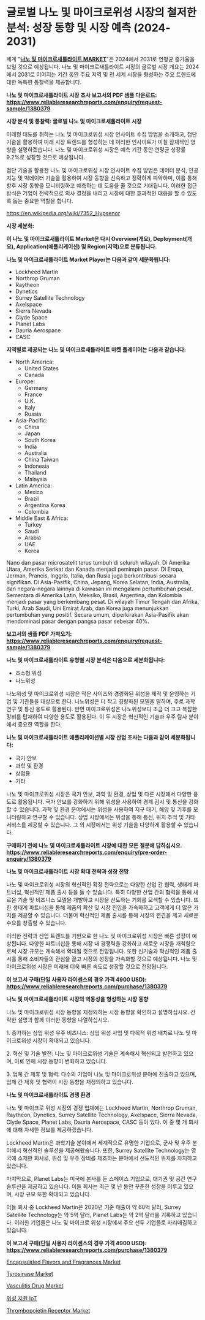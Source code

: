 <p><h1>글로벌 나노 및 마이크로위성 시장의 철저한 분석: 성장 동향 및 시장 예측 (2024-2031)</h1></p><p>세계 "<strong><a href="https://www.reliableresearchreports.com/nano-and-microsatellite-r1380379">나노 및 마이크로새틀라이트 MARKET</a></strong>"은 2024에서 2031로 연평균 증가율을 보일 것으로 예상됩니다. 나노 및 마이크로새틀라이트 시장의 글로벌 시장 개요는 2024에서 2031로 이어지는 기간 동안 주요 지역 및 전 세계 시장을 형성하는 주요 트렌드에 대한 독특한 통찰력을 제공합니다.</p>
<p><strong>나노 및 마이크로새틀라이트 시장 조사 보고서의 PDF 샘플 다운로드: <a href="https://www.reliableresearchreports.com/enquiry/request-sample/1380379">https://www.reliableresearchreports.com/enquiry/request-sample/1380379</a></strong></p>
<p><strong>시장 분석 및 통찰력: 글로벌 나노 및 마이크로새틀라이트 시장</strong></p>
<p><p>미래형 태도를 취하는 나노 및 마이크로위성 시장 인사이트 수집 방법을 소개하고, 첨단 기술을 활용하여 미래 시장 트렌드를 형성하는 데 이러한 인사이트가 미칠 잠재적인 영향을 설명하겠습니다. 나노 및 마이크로위성 시장은 예측 기간 동안 연평균 성장률 9.2%로 성장할 것으로 예상됩니다.</p><p>첨단 기술을 활용한 나노 및 마이크로위성 시장 인사이트 수집 방법은 데이터 분석, 인공 지능 및 빅데이터 기술을 활용하여 시장 동향을 신속하고 정확하게 파악하며, 이를 통해 향후 시장 동향을 모니터링하고 예측하는 데 도움을 줄 것으로 기대됩니다. 이러한 접근 방식은 기업이 전략적으로 의사 결정을 내리고 시장에 대한 효과적인 대응을 할 수 있도록 돕는 중요한 역할을 합니다.</p></p>
<p><a href="%7CAUTHORITHY_DOMAIN_URL%7C">https://en.wikipedia.org/wiki/7352_Hypsenor</a></p>
<p><strong>시장 세분화:</strong></p>
<p><strong>이 나노 및 마이크로새틀라이트 Market은 다시 Overview(개요), Deployment(개요), Application(애플리케이션) 및 Region(지역)으로 분류됩니다.</strong></p>
<p><strong>나노 및 마이크로새틀라이트 Market Player는 다음과 같이 세분화됩니다:</strong></p>
<p><ul><li>Lockheed Martin</li><li>Northrop Gruman</li><li>Raytheon</li><li>Dynetics</li><li>Surrey Satellite Technology</li><li>Axelspace</li><li>Sierra Nevada</li><li>Clyde Space</li><li>Planet Labs</li><li>Dauria Aerospace</li><li>CASC</li></ul></p>
<p><strong>지역별로 제공되는 나노 및 마이크로새틀라이트 마켓 플레이어는 다음과 같습니다:</strong></p>
<p><ul>
    <li>
        North America:
        <ul>
            <li>United States</li>
            <li>Canada</li>
        </ul>
    </li>
    <li>
        Europe:
        <ul>
            <li>Germany</li>
            <li>France</li>
            <li>U.K.</li>
            <li>Italy</li>
            <li>Russia</li>
        </ul>
    </li>
    <li>
        Asia-Pacific:
        <ul>
            <li>China</li>
            <li>Japan</li>
            <li>South Korea</li>
            <li>India</li>
            <li>Australia</li>
            <li>China Taiwan</li>
            <li>Indonesia</li>
            <li>Thailand</li>
            <li>Malaysia</li>
        </ul>
    </li>
    <li>
        Latin America:
        <ul>
            <li>Mexico</li>
            <li>Brazil</li>
            <li>Argentina Korea</li>
            <li>Colombia</li>
        </ul>
    </li>
    <li>
        Middle East & Africa:
        <ul>
            <li>Turkey</li>
            <li>Saudi</li>
            <li>Arabia</li>
            <li>UAE</li>
            <li>Korea</li>
        </ul>
    </li>
    </ul></p>
<p><p>Nano dan pasar microsatelit terus tumbuh di seluruh wilayah. Di Amerika Utara, Amerika Serikat dan Kanada menjadi pemimpin pasar. Di Eropa, Jerman, Prancis, Inggris, Italia, dan Rusia juga berkontribusi secara signifikan. Di Asia-Pasifik, China, Jepang, Korea Selatan, India, Australia, dan negara-negara lainnya di kawasan ini mengalami pertumbuhan pesat. Sementara di Amerika Latin, Meksiko, Brasil, Argentina, dan Kolombia menjadi pasar yang berkembang pesat. Di wilayah Timur Tengah dan Afrika, Turki, Arab Saudi, Uni Emirat Arab, dan Korea juga menunjukkan pertumbuhan yang positif. Secara umum, diperkirakan Asia-Pasifik akan mendominasi pasar dengan pangsa pasar sebesar 40%.</p></p>
<p><strong>보고서의 샘플 PDF 가져오기: <a href="https://www.reliableresearchreports.com/enquiry/request-sample/1380379">https://www.reliableresearchreports.com/enquiry/request-sample/1380379</a></strong></p>
<p><strong>나노 및 마이크로새틀라이트 유형별 시장 분석은 다음으로 세분화됩니다:</strong></p>
<p><ul><li>초소형 위성</li><li>나노위성</li></ul></p>
<p><p>나노위성 및 마이크로위성 시장은 작은 사이즈와 경량화된 위성을 제작 및 운영하는 기업 및 기관들을 대상으로 한다. 나노위성은 더 작고 경량화된 모델을 말하며, 주로 과학 연구 및 통신 용도로 활용된다. 반면 마이크로위성은 나노위성보다 조금 더 크고 복잡한 장비를 탑재하여 다양한 용도로 활용된다. 이 두 시장은 혁신적인 기술과 우주 탐사 분야에서 중요한 역할을 한다.</p></p>
<p><strong>나노 및 마이크로새틀라이트 애플리케이션별 시장 산업 조사는 다음과 같이 세분화됩니다:</strong></p>
<p><ul><li>국가 안보</li><li>과학 및 환경</li><li>상업용</li><li>기타</li></ul></p>
<p><p>나노 및 마이크로위성 시장은 국가 안보, 과학 및 환경, 상업 및 다른 시장에서 다양한 용도로 활용됩니다. 국가 안보를 강화하기 위해 위성을 사용하여 경계 감시 및 통신을 강화할 수 있습니다. 과학 및 환경 분야에서는 위성을 사용하여 지구 대기, 해양 및 기후를 모니터링하고 연구할 수 있습니다. 상업 시장에서는 위성을 통해 통신, 위치 추적 및 기타 서비스를 제공할 수 있습니다. 그 외 시장에서는 위성 기술을 다양하게 활용할 수 있습니다.</p></p>
<p><strong>구매하기 전에 나노 및 마이크로새틀라이트 시장에 대한 모든 질문에 답하십시오. <a href="https://www.reliableresearchreports.com/enquiry/pre-order-enquiry/1380379">https://www.reliableresearchreports.com/enquiry/pre-order-enquiry/1380379</a></strong></p>
<p><strong>나노 및 마이크로새틀라이트 시장 확대 전략과 성장 전망</strong></p>
<p><p>나노 및 마이크로위성 시장의 혁신적인 확장 전략으로는 다양한 산업 간 협력, 생태계 파트너십, 혁신적인 제품 출시 등을 들 수 있습니다. 특히 다양한 산업 간의 협력을 통해 새로운 기술 및 비즈니스 모델을 개발하고 시장을 선도하는 기회를 모색할 수 있습니다. 또한 생태계 파트너십을 통해 제품의 확산 및 시장 진입을 가속화하고 고객에게 더 많은 가치를 제공할 수 있습니다. 더불어 혁신적인 제품 출시를 통해 시장의 편견을 깨고 새로운 수요를 창출할 수 있습니다.</p><p>이러한 전략과 산업 트렌드를 기반으로 한 나노 및 마이크로위성 시장은 빠른 성장이 예상됩니다. 다양한 파트너십을 통해 시장 내 경쟁력을 강화하고 새로운 시장을 개척함으로써 시장 규모는 계속해서 확대될 것으로 전망됩니다. 또한 신기술과 혁신적인 제품 출시를 통해 소비자들의 관심을 끌고 시장의 성장을 가속화할 것으로 예상됩니다. 나노 및 마이크로위성 시장은 미래에 더욱 빠른 속도로 성장할 것으로 전망됩니다.</p></p>
<p><strong>이 보고서 구매(단일 사용자 라이센스의 경우 가격 4900 USD): <a href="https://www.reliableresearchreports.com/purchase/1380379">https://www.reliableresearchreports.com/purchase/1380379</a></strong></p>
<p><strong>나노 및 마이크로새틀라이트 시장의 역동성을 형성하는 시장 동향</strong></p>
<p><p>나노 및 마이크로위성 시장 동향을 재정의하는 시장 동향을 확인하고 설명하십시오. 간략한 설명과 함께 이러한 동향을 나열하십시오.</p><p>1. 증가하는 상업 위성 우주 비즈니스: 상업 위성 사업 및 다목적 위성 배치로 나노 및 마이크로위성 시장이 확대되고 있습니다.</p><p>2. 혁신 및 기술 발전: 나노 및 마이크로위성 기술은 계속해서 혁신되고 발전하고 있으며, 이로 인해 시장 동향이 변화하고 있습니다.</p><p>3. 업체 간 제휴 및 협력: 다수의 기업이 나노 및 마이크로위성 분야에 진출하고 있으며, 업체 간 제휴 및 협력이 시장 동향을 재정의하고 있습니다.</p></p>
<p><strong>나노 및 마이크로새틀라이트 경쟁 환경</strong></p>
<p><p>나노 및 마이크로 위성 시장의 경쟁 업체에는 Lockheed Martin, Northrop Gruman, Raytheon, Dynetics, Surrey Satellite Technology, Axelspace, Sierra Nevada, Clyde Space, Planet Labs, Dauria Aerospace, CASC 등이 있다. 이 중 몇 개 회사에 대해 자세한 정보를 제공하겠습니다.</p><p>Lockheed Martin은 과학기술 분야에서 세계적으로 유명한 기업으로, 군사 및 우주 분야에서 혁신적인 솔루션을 제공해왔습니다. 또한, Surrey Satellite Technology는 영국에 소재한 회사로, 위성 및 우주 장비를 제조하는 분야에서 선도적인 위치를 차지하고 있습니다.</p><p>마지막으로, Planet Labs는 미국에 본사를 둔 스페이스 기업으로, 대기권 및 공간 연구 솔루션을 제공하고 있습니다. 이들 회사는 최근 몇 년 동안 꾸준한 성장을 이루고 있으며, 시장 규모 또한 확대되고 있습니다.</p><p>이들 회사 중 Lockheed Martin은 2020년 기준 매출이 약 60억 달러, Surrey Satellite Technology는 약 5억 달러, Planet Labs는 약 2억 달러를 기록하고 있습니다. 이러한 기업들은 나노 및 마이크로 위성 시장에서 주요 선두 기업들로 자리매김하고 있습니다.</p></p>
<p><strong>이 보고서 구매(단일 사용자 라이센스의 경우 가격 4900 USD): <a href="https://www.reliableresearchreports.com/purchase/1380379">https://www.reliableresearchreports.com/purchase/1380379</a></strong></p>
<p><p><a href="https://www.linkedin.com/pulse/global-encapsulated-flavors-fragrances-market-size-trends-analysis-7vqrf?trackingId=65KJAnwZRA2lpy2lED0Hmw%3D%3D">Encapsulated Flavors and Fragrances Market</a></p><p><a href="https://github.com/wrwgzwbr35/Market-Research-Report-List-2/blob/main/tyrosinase-market.md">Tyrosinase Market</a></p><p><a href="https://github.com/mdhefjumiah/Market-Research-Report-List-2/blob/main/vasculitis-drug-market.md">Vasculitis Drug Market</a></p><p><a href="https://github.com/sougarounis/Market-Research-Report-List-5/blob/main/480921385110.md">위성 지원 IoT</a></p><p><a href="https://github.com/sifatuddin25/Market-Research-Report-List-2/blob/main/thrombopoietin-receptor-market.md">Thrombopoietin Receptor Market</a></p></p>